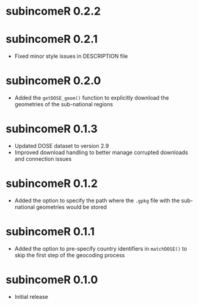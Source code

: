 # subincomeR 0.2.2

# subincomeR 0.2.1

* Fixed minor style issues in DESCRIPTION file

# subincomeR 0.2.0

* Added the `getDOSE_geom()` function to explicitly download the geometries of the sub-national regions

# subincomeR 0.1.3

* Updated DOSE dataset to version 2.9
* Improved download handling to better manage corrupted downloads and connection issues

# subincomeR 0.1.2

* Added the option to specify the path where the `.gpkg` file with the sub-national geometries would be stored

# subincomeR 0.1.1

* Added the option to pre-specify country identifiers in ```matchDOSE()``` to skip the first step of the geocoding process

# subincomeR 0.1.0

* Initial release
